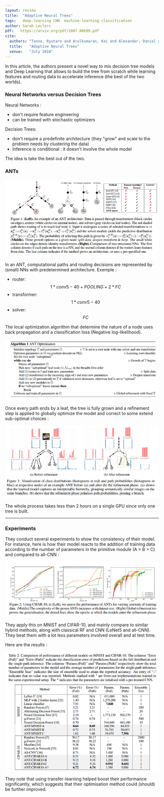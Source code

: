 ```yaml
---
layout: review
title:  "Adaptive Neural Trees"
tags:   deep-learning CNN  machine-learning classification
author: Sarah Leclerc
pdf:   https://arxiv.org/pdf/1807.06699.pdf
cite:
  authors: "Tanno, Ryutaro and Arulkumaran, Kai and Alexander, Daniel and Criminisi, Antonio and Nori, Aditya"
  title:   "Adaptive Neural Trees"
  venue:   "July 2018"
---
```



In this article, the authors present a novel way to mix decision tree models and Deep Learning that allows to build the tree from scratch while learning features and routing data to accelerate inference (the best of the two worlds). 

### Neural Networks versus Decision Trees

Neural Networks : 
- don't require feature engineering
- can be trained with stochastic optimizers

Decision Trees:
- don't require a predefinite architecture (they "grow" and scale to the problem needs by clustering the data)
- Inference is conditional : it doesn't involve the whole model

The idea is take the best out of the two.

### ANTs

![](/deep-learning/images/neural-trees/ants.png)

In an ANT, computational paths and routing decisions are represented by (small) NNs with predetermined architecture.
Exemple :
- router: $$1*conv5-40 + POOLING + 2 * FC$$ 
- transformer: $$1*conv5-40$$
- solver: $$FC$$

The local optimization algorithm that determine the nature of a node uses back propagation and a classification loss (Negative log-likelihood).

![](/deep-learning/images/neural-trees/training.png)

Once every path ends by a leaf, the tree is fully grown and a refinement step is applied to globally optimize the model and correct to some extend sub-optimal choices :

![](/deep-learning/images/neural-trees/refinement.png)

The whole process takes less than 2 hours on a single GPU since only one tree is built.

---

### Experiments

They conduct several experiments to show the consistency of their model. For instance, here is how their model reacts to the addition of training data according to the number of parameters in the primitive module (A > B > C) and compared to all-CNN :

![](/deep-learning/images/neural-trees/exp.png)

They apply this on MNIST and CIFAR-10, and mainly compare to similar hybrid methods, along with classical RF and CNN (LeNet5 and all-CNN). They beat them with a lot less parameters involved overall and at test time.

Here are the results :

![](/deep-learning/images/neural-trees/resSOTA.png)

They note that using transfer-learning helped boost their performance significantly, which suggests that their optimisation method could (should) be further improved.